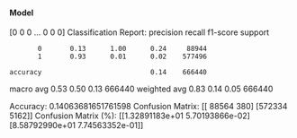 #### Model
[0 0 0 ... 0 0 0]
Classification Report:
              precision    recall  f1-score   support

           0       0.13      1.00      0.24     88944
           1       0.93      0.01      0.02    577496

    accuracy                           0.14    666440
   macro avg       0.53      0.50      0.13    666440
weighted avg       0.83      0.14      0.05    666440

Accuracy: 0.14063681651761598
Confusion Matrix:
[[ 88564    380]
 [572334   5162]]
Confusion Matrix (%):
[[1.32891183e+01 5.70193866e-02]
 [8.58792990e+01 7.74563352e-01]]
